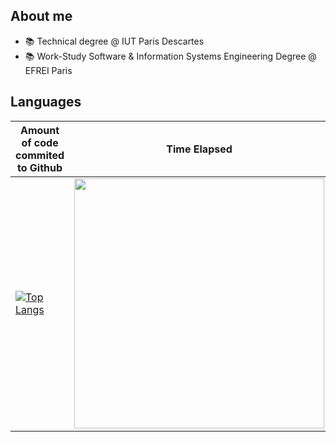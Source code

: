 ## About me

- 📚 Technical degree @ IUT Paris Descartes
- 📚 Work-Study Software & Information Systems Engineering Degree @ EFREI Paris

## Languages 

| Amount of code commited to Github |  Time Elapsed |
| --------------------------------- | ------------- |
|[![Top Langs](https://github-readme-stats.vercel.app/api/top-langs/?username=Ombrelin&layout=compact&langs_count=20&theme=dark)](https://github.com/anuraghazra/github-readme-stats)|<img src="https://wakapi-stats.thomaslacaze.fr/api/v1/languages?url=https://stats.arsenelapostolet.fr/api/v1/users/Ombrelin/stats/any" width="400" height="400">|

